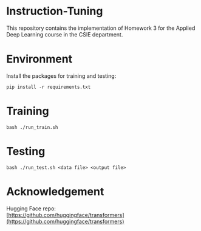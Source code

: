 # Instruction-Tuning
This repository contains the implementation of Homework 3 for the Applied Deep Learning course in the CSIE department.
# Environment
Install the packages for training and testing:
```
pip install -r requirements.txt
```
# Training
```
bash ./run_train.sh
```
# Testing
```
bash ./run_test.sh <data file> <output file>
```
# Acknowledgement
Hugging Face repo:<br>
[https://github.com/huggingface/transformers](https://github.com/huggingface/transformers)<br>
